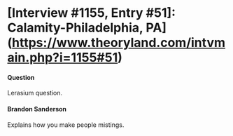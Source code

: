 # [Interview #1155, Entry #51]: Calamity-Philadelphia, PA](https://www.theoryland.com/intvmain.php?i=1155#51)

#### Question

Lerasium question.

#### Brandon Sanderson

Explains how you make people mistings.

